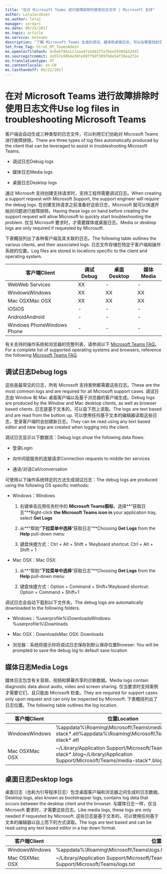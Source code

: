 ```yaml
---
title: "在对 Microsoft Teams 进行故障排除时使用日志文件 | Microsoft 支持"
author: LolaJacobsen
ms.author: lolaj
manager: serdars
ms.date: 09/25/2017
ms.topic: article
ms.service: msteams
description: "了解 Microsoft Teams 生成的调试、媒体和桌面日志，可以在哪里找到它们，以及它们如何帮助进行故障排除。"
Set_Free_Tag: Strat_MT_TeamsAdmin
ms.openlocfilehash: 4c6ebf84a117aaa4fa3dd37fa7bee593054324d3
ms.sourcegitcommit: 2e557e90b4e30fe99ff9df3897b8e54f38ea2f2e
ms.translationtype: HT
ms.contentlocale: zh-CN
ms.lasthandoff: 09/22/2017
---
```

<a name="use-log-files-in-troubleshooting-microsoft-teams"></a><span data-ttu-id="7f01b-103">在对 Microsoft Teams 进行故障排除时使用日志文件</span><span class="sxs-lookup"><span data-stu-id="7f01b-103">Use log files in troubleshooting Microsoft Teams</span></span>
=================================================

<span data-ttu-id="7f01b-104">客户端会自动生成三种类型的日志文件，可以利用它们协助对 Microsoft Teams 进行故障排除。</span><span class="sxs-lookup"><span data-stu-id="7f01b-104">There are three types of log files automatically produced by the client that can be leveraged to assist in troubleshooting Microsoft Teams.</span></span>

-   <span data-ttu-id="7f01b-105">调试日志</span><span class="sxs-lookup"><span data-stu-id="7f01b-105">Debug logs</span></span>

-   <span data-ttu-id="7f01b-106">媒体日志</span><span class="sxs-lookup"><span data-stu-id="7f01b-106">Media logs</span></span>

-   <span data-ttu-id="7f01b-107">桌面日志</span><span class="sxs-lookup"><span data-stu-id="7f01b-107">Desktop logs</span></span>

<span data-ttu-id="7f01b-108">通过 Microsoft 支持创建支持请求时，支持工程师需要调试日志。</span><span class="sxs-lookup"><span data-stu-id="7f01b-108">When creating a support request with Microsoft Support, the support engineer will require the debug logs.</span></span> <span data-ttu-id="7f01b-109">在创建支持请求之前准备好这些日志，Microsoft 就可以快速开始对问题进行故障排除。</span><span class="sxs-lookup"><span data-stu-id="7f01b-109">Having these logs on hand before creating the support request will allow Microsoft to quickly start troubleshooting the problem.</span></span> <span data-ttu-id="7f01b-110">仅当 Microsoft 要求时，才需要媒体或桌面日志。</span><span class="sxs-lookup"><span data-stu-id="7f01b-110">Media or desktop logs are only required if requested by Microsoft.</span></span>

<span data-ttu-id="7f01b-111">下表概括列出了各种客户端及其关联的日志。</span><span class="sxs-lookup"><span data-stu-id="7f01b-111">The following table outlines the various clients, and their associated logs.</span></span> <span data-ttu-id="7f01b-112">日志文件存储在特定于客户端和操作系统的位置。</span><span class="sxs-lookup"><span data-stu-id="7f01b-112">Log files are stored in locations specific to the client and operating system.</span></span>


|<span data-ttu-id="7f01b-113">客户端</span><span class="sxs-lookup"><span data-stu-id="7f01b-113">Client</span></span> |<span data-ttu-id="7f01b-114">调试</span><span class="sxs-lookup"><span data-stu-id="7f01b-114">Debug</span></span>|<span data-ttu-id="7f01b-115">桌面</span><span class="sxs-lookup"><span data-stu-id="7f01b-115">Desktop</span></span>|<span data-ttu-id="7f01b-116">媒体</span><span class="sxs-lookup"><span data-stu-id="7f01b-116">Media</span></span>|
|---------|---------|---------|---------|
|<span data-ttu-id="7f01b-117">Web</span><span class="sxs-lookup"><span data-stu-id="7f01b-117">Web Services</span></span>    |<span data-ttu-id="7f01b-118">X</span><span class="sxs-lookup"><span data-stu-id="7f01b-118">X</span></span>         |-         |-         |
|<span data-ttu-id="7f01b-119">Windows</span><span class="sxs-lookup"><span data-stu-id="7f01b-119">Windows</span></span>     |<span data-ttu-id="7f01b-120">X</span><span class="sxs-lookup"><span data-stu-id="7f01b-120">X</span></span>         |<span data-ttu-id="7f01b-121">X</span><span class="sxs-lookup"><span data-stu-id="7f01b-121">X</span></span>         |<span data-ttu-id="7f01b-122">X</span><span class="sxs-lookup"><span data-stu-id="7f01b-122">X</span></span>         |
|<span data-ttu-id="7f01b-123">Mac OSX</span><span class="sxs-lookup"><span data-stu-id="7f01b-123">Mac OSX</span></span>     |<span data-ttu-id="7f01b-124">X</span><span class="sxs-lookup"><span data-stu-id="7f01b-124">X</span></span>         |<span data-ttu-id="7f01b-125">X</span><span class="sxs-lookup"><span data-stu-id="7f01b-125">X</span></span>         |<span data-ttu-id="7f01b-126">X</span><span class="sxs-lookup"><span data-stu-id="7f01b-126">X</span></span>         |
|<span data-ttu-id="7f01b-127">iOS</span><span class="sxs-lookup"><span data-stu-id="7f01b-127">iOS</span></span>     |-         |-         |-         |
|<span data-ttu-id="7f01b-128">Android</span><span class="sxs-lookup"><span data-stu-id="7f01b-128">Android</span></span>     |-         |-         |-         |
|<span data-ttu-id="7f01b-129">Windows Phone</span><span class="sxs-lookup"><span data-stu-id="7f01b-129">Windows Phone</span></span>     |-         |-         |-         |

<span data-ttu-id="7f01b-130">有关支持的操作系统和浏览器的完整列表，请参阅以下 [Microsoft Teams FAQ](https://support.office.com/en-US/article/Frequently-asked-questions-about-Microsoft-Teams-%E2%80%93-Admin-Help-05cbe533-2181-4e95-a4b0-52cd7695fafc)。</span><span class="sxs-lookup"><span data-stu-id="7f01b-130">For a complete list of supported operating systems and browsers, reference the following [Microsoft Teams FAQ](https://support.office.com/en-US/article/Frequently-asked-questions-about-Microsoft-Teams-%E2%80%93-Admin-Help-05cbe533-2181-4e95-a4b0-52cd7695fafc).</span></span>

<a name="debug-logs"></a><span data-ttu-id="7f01b-131">调试日志</span><span class="sxs-lookup"><span data-stu-id="7f01b-131">Debug logs</span></span>
---------------------------

<span data-ttu-id="7f01b-132">这些是最常见的日志，所有 Microsoft 支持案例都需要这些日志。</span><span class="sxs-lookup"><span data-stu-id="7f01b-132">These are the most common logs and are required for all Microsoft support cases.</span></span> <span data-ttu-id="7f01b-133">调试日志由 Window 和 Mac 桌面客户端以及基于浏览器的客户端生成。</span><span class="sxs-lookup"><span data-stu-id="7f01b-133">Debug logs are produced by the Window and Mac desktop clients, as well as browser based clients.</span></span> <span data-ttu-id="7f01b-134">日志是基于文本的，可以自下而上读取。</span><span class="sxs-lookup"><span data-stu-id="7f01b-134">The logs are text based and are read from the bottom up.</span></span> <span data-ttu-id="7f01b-135">可以使用任何基于文本的编辑器读取这些日志，登录客户端时会创建新日志。</span><span class="sxs-lookup"><span data-stu-id="7f01b-135">They can be read using any text based editor and new logs are created when logging into the client.</span></span>

<span data-ttu-id="7f01b-136">调试日志显示以下数据流：</span><span class="sxs-lookup"><span data-stu-id="7f01b-136">Debug logs show the following data flows:</span></span>

-   <span data-ttu-id="7f01b-137">登录</span><span class="sxs-lookup"><span data-stu-id="7f01b-137">Login</span></span>

-   <span data-ttu-id="7f01b-138">向中间层服务的连接请求</span><span class="sxs-lookup"><span data-stu-id="7f01b-138">Connection requests to middle tier services</span></span>

-   <span data-ttu-id="7f01b-139">通话/对话</span><span class="sxs-lookup"><span data-stu-id="7f01b-139">Call/conversation</span></span>

<span data-ttu-id="7f01b-140">可使用以下操作系统特定的方法生成调试日志：</span><span class="sxs-lookup"><span data-stu-id="7f01b-140">The debug logs are produced using the following OS specific methods:</span></span>

-   <span data-ttu-id="7f01b-141">Windows：</span><span class="sxs-lookup"><span data-stu-id="7f01b-141">Windows</span></span>

    1.  <span data-ttu-id="7f01b-142">右键单击应用任务栏中的 **Microsoft Teams图标**，选择**“获取日志”**</span><span class="sxs-lookup"><span data-stu-id="7f01b-142">Right-click **the Microsoft Teams icon in** your application tray, select **Get Logs**</span></span>

    2.  <span data-ttu-id="7f01b-143">从**“帮助”**下拉菜单中选择**“获取日志”**</span><span class="sxs-lookup"><span data-stu-id="7f01b-143">Choosing **Get Logs** from the **Help** pull-down menu</span></span>

    3.  <span data-ttu-id="7f01b-144">键盘快捷方式：Ctrl + Alt + Shift + 1</span><span class="sxs-lookup"><span data-stu-id="7f01b-144">Keyboard shortcut: Ctrl + Alt + Shift + 1</span></span>

-   <span data-ttu-id="7f01b-145">Mac OSX：</span><span class="sxs-lookup"><span data-stu-id="7f01b-145">Mac OSX:</span></span>

    1.  <span data-ttu-id="7f01b-146">从**“帮助”**下拉菜单中选择**“获取日志”**</span><span class="sxs-lookup"><span data-stu-id="7f01b-146">Choosing **Get Logs** from the **Help** pull-down menu</span></span>

    2.  <span data-ttu-id="7f01b-147">键盘快捷方式：Option + Command + Shift+1</span><span class="sxs-lookup"><span data-stu-id="7f01b-147">Keyboard shortcut: Option + Command + Shift+1</span></span>

<span data-ttu-id="7f01b-148">调试日志会自动下载到以下文件夹。</span><span class="sxs-lookup"><span data-stu-id="7f01b-148">The debug logs are automatically downloaded to the following folders.</span></span>

-   <span data-ttu-id="7f01b-149">Windows：%userprofile%\\Downloads</span><span class="sxs-lookup"><span data-stu-id="7f01b-149">Windows: %userprofile%\\Downloads</span></span>

-   <span data-ttu-id="7f01b-150">Mac OSX：Downloads</span><span class="sxs-lookup"><span data-stu-id="7f01b-150">Mac OSX: Downloads</span></span>

-   <span data-ttu-id="7f01b-151">浏览器：系统将提示你将调试日志保存到默认保存位置</span><span class="sxs-lookup"><span data-stu-id="7f01b-151">Browser: You will be prompted to save the debug log to default save location</span></span>

<a name="media-logs"></a><span data-ttu-id="7f01b-152">媒体日志</span><span class="sxs-lookup"><span data-stu-id="7f01b-152">Media Logs</span></span>
---------------------------

<span data-ttu-id="7f01b-153">媒体日志包含有关音频、视频和屏幕共享的诊断数据。</span><span class="sxs-lookup"><span data-stu-id="7f01b-153">Media logs contain diagnostic data about audio, video and screen sharing.</span></span> <span data-ttu-id="7f01b-154">仅当要求时支持案例才需要它们，且只能由 Microsoft 检查。</span><span class="sxs-lookup"><span data-stu-id="7f01b-154">They are required for support cases only upon request and can only be inspected by Microsoft.</span></span> <span data-ttu-id="7f01b-155">下表概括列出了日志位置。</span><span class="sxs-lookup"><span data-stu-id="7f01b-155">The following table outlines the log location.</span></span>


|<span data-ttu-id="7f01b-156">客户端</span><span class="sxs-lookup"><span data-stu-id="7f01b-156">Client</span></span> |<span data-ttu-id="7f01b-157">位置</span><span class="sxs-lookup"><span data-stu-id="7f01b-157">Location</span></span> |
|---------|---------|
|<span data-ttu-id="7f01b-158">Windows</span><span class="sxs-lookup"><span data-stu-id="7f01b-158">Windows</span></span>     |<span data-ttu-id="7f01b-159">%appdata%\Roaming\Microsoft\Teams\media-stack\*.etl</span><span class="sxs-lookup"><span data-stu-id="7f01b-159">%appdata%\Roaming\Microsoft\Teams\media-stack\*.etl</span></span>         |
|<span data-ttu-id="7f01b-160">Mac OSX</span><span class="sxs-lookup"><span data-stu-id="7f01b-160">Mac OSX</span></span>     |<span data-ttu-id="7f01b-161">~/Library/Application Support/Microsoft/Teams/media-stack\*.blog</span><span class="sxs-lookup"><span data-stu-id="7f01b-161">~/Library/Application Support/Microsoft/Teams/media-stack\*.blog</span></span>         |


<a name="desktop-logs"></a><span data-ttu-id="7f01b-162">桌面日志</span><span class="sxs-lookup"><span data-stu-id="7f01b-162">Desktop logs</span></span>
---------------------

<span data-ttu-id="7f01b-163">桌面日志（也称为引导程序日志）包含桌面客户端和浏览器之间生成的日志数据。</span><span class="sxs-lookup"><span data-stu-id="7f01b-163">Desktop logs, also known as bootstrapper logs, contains log data that occurs between the desktop client and the browser.</span></span> <span data-ttu-id="7f01b-164">与媒体日志一样，仅当 Microsoft 要求时，才需要这些日志。</span><span class="sxs-lookup"><span data-stu-id="7f01b-164">Like media logs, these logs are only needed if requested by Microsoft.</span></span> <span data-ttu-id="7f01b-165">这些日志是基于文本的，可以使用任何基于文本的编辑器以自上而下的方式读取。</span><span class="sxs-lookup"><span data-stu-id="7f01b-165">The logs are text based and can be read using any text based editor in a top down format.</span></span>

|<span data-ttu-id="7f01b-166">客户端</span><span class="sxs-lookup"><span data-stu-id="7f01b-166">Client</span></span> |<span data-ttu-id="7f01b-167">位置</span><span class="sxs-lookup"><span data-stu-id="7f01b-167">Location</span></span> |
|---------|---------|
|<span data-ttu-id="7f01b-168">Windows</span><span class="sxs-lookup"><span data-stu-id="7f01b-168">Windows</span></span>     |<span data-ttu-id="7f01b-169">%appdata%\Roaming\Microsoft\Teams\logs.txt</span><span class="sxs-lookup"><span data-stu-id="7f01b-169">%appdata%\Roaming\Microsoft\Teams\logs.txt</span></span>         |
|<span data-ttu-id="7f01b-170">Mac OSX</span><span class="sxs-lookup"><span data-stu-id="7f01b-170">Mac OSX</span></span>     |<span data-ttu-id="7f01b-171">~/Library/Application Support/Microsoft/Teams/logs.txt</span><span class="sxs-lookup"><span data-stu-id="7f01b-171">~/Library/Application Support/Microsoft/Teams/logs.txt</span></span>         |
